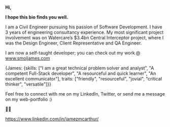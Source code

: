 ****Hi**,**

**I hope this bio finds you well.**

I am a Civil Engineer pursuing his passion of Software Development. I have 3 years of engineering consultancy experience. My most significant project involvement
was on Watercare’s $3.4bn Central Interceptor project, where I was the Design Engineer, Client Representative and QA Engineer. 

I am now a self-taught developer; you can check out my work @ www.smoljames.com

{James: {skills: ["I am a great technical problem solver and analyst", "A competent Full-Stack developer", "A resourceful and quick learner", "An excellent communicator"], 
traits: ["friendly", "resourceful", "jovial", "critical thinker", "versatile"]}}

Feel free to connect with me on my LinkedIn, Twitter, or send me a message on my web-portfolio :)

🦕🦖

https://www.linkedin.com/in/jamezmcarthur/
